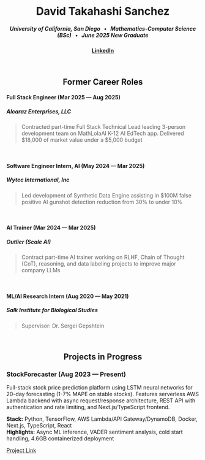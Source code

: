<div align = "center">

  # David Takahashi Sanchez
  ##### University of California, San Diego &nbsp; • &nbsp; Mathematics-Computer Science (BSc) &nbsp; • &nbsp; June 2025 New Graduate
  [**LinkedIn**](https://www.linkedin.com/davchez) 

</div>

&nbsp;

<div align = "center">
  
  ## Former Career Roles

</div>

#### Full Stack Engineer (Mar 2025 — Aug 2025)
##### Alcaraz Enterprises, LLC
> Contracted part-time Full Stack Technical Lead leading 3-person development team on MathLolaAI K-12 AI EdTech app.  Delivered $18,000 of market value under a $5,000 budget

&nbsp;

#### Software Engineer Intern, AI (May 2024 — Mar 2025)
##### Wytec International, Inc
> Led development of Synthetic Data Engine assisting in $100M false positive AI gunshot detection reduction from 30% to under 10%

&nbsp;

#### AI Trainer (Mar 2024 — Mar 2025)
##### Outlier (Scale AI)
> Contract part-time AI trainer working on RLHF, Chain of Thought (CoT), reasoning, and data labeling projects to improve major company LLMs

&nbsp;

#### ML/AI Research Intern (Aug 2020 — May 2021)
##### Salk Institute for Biological Studies
> Supervisor: Dr. Sergei Gepshtein

&nbsp;

<div align = "center"> 
  
  ## Projects in Progress

</div>
  
### StockForecaster (Aug 2023 — Present)

Full-stack stock price prediction platform using LSTM neural networks for 20-day forecasting (1-7% MAPE on stable stocks). Features serverless AWS Lambda backend with async request/response architecture, REST API with authentication and rate limiting, and Next.js/TypeScript frontend.

**Stack:** Python, TensorFlow, AWS Lambda/API Gateway/DynamoDB, Docker, Next.js, TypeScript, React  
**Highlights:** Async ML inference, VADER sentiment analysis, cold start handling, 4.6GB containerized deployment

[Project Link](https://github.com/davchez/stockforecaster)
